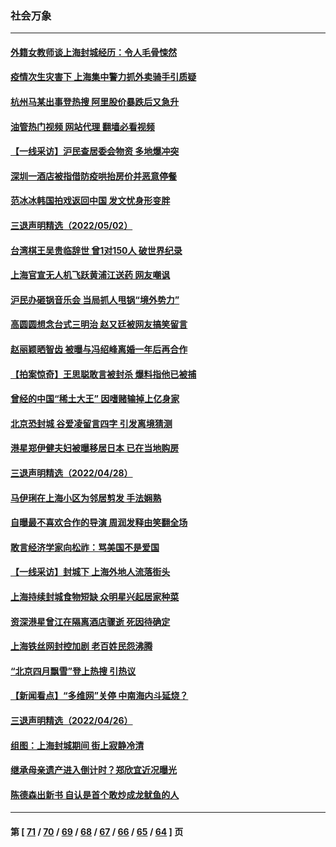 ### 社会万象
---
#### [外籍女教师谈上海封城经历：令人毛骨悚然](../../pages/ncid282/n13726338.md?05040445) 
#### [疫情次生灾害下 上海集中警力抓外卖骑手引质疑](../../pages/ncid282/n13726176.md?05040445) 
#### [杭州马某出事登热搜 阿里股价暴跌后又急升](../../pages/ncid282/n13726134.md?05040445) 
#### [油管热门视频 网站代理 翻墙必看视频](http://209.222.30.114:81/youtube.html?05040445)
#### [【一线采访】沪民查居委会物资 多地爆冲突](../../pages/ncid282/n13726070.md?05040445) 
#### [深圳一酒店被指借防疫哄抬房价并恶意停餐](../../pages/ncid282/n13726003.md?05040445) 
#### [范冰冰韩国拍戏返回中国 发文忧身形变胖](../../pages/ncid282/n13725752.md?05040445) 
#### [三退声明精选（2022/05/02）](../../pages/ncid282/n13725703.md?05040445) 
#### [台湾棋王吴贵临辞世 曾1对150人 破世界纪录](../../pages/ncid282/n13725443.md?05040445) 
#### [上海官宣无人机飞跃黄浦江送药 网友嘲讽](../../pages/ncid282/n13725468.md?05040445) 
#### [沪民办砸锅音乐会 当局抓人甩锅“境外势力”](../../pages/ncid282/n13723970.md?05040445) 
#### [高圆圆想念台式三明治 赵又廷被网友搞笑留言](../../pages/ncid282/n13723648.md?05040445) 
#### [赵丽颖晒智齿 被曝与冯绍峰离婚一年后再合作](../../pages/ncid282/n13723633.md?05040445) 
#### [【拍案惊奇】王思聪敢言被封杀 爆料指他已被捕](../../pages/ncid282/n13723559.md?05040445) 
#### [曾经的中国“稀土大王” 因嗜赌输掉上亿身家](../../pages/ncid282/n13723521.md?05040445) 
#### [北京恐封城 谷爱凌留言四字 引发离境猜测](../../pages/ncid282/n13723349.md?05040445) 
#### [港星郑伊健夫妇被曝移居日本 已在当地购房](../../pages/ncid282/n13722835.md?05040445) 
#### [三退声明精选（2022/04/28）](../../pages/ncid282/n13723028.md?05040445) 
#### [马伊琍在上海小区为邻居剪发 手法娴熟](../../pages/ncid282/n13722752.md?05040445) 
#### [自曝最不喜欢合作的导演 周润发释由笑翻全场](../../pages/ncid282/n13722783.md?05040445) 
#### [敢言经济学家向松祚：骂美国不是爱国](../../pages/ncid282/n13722714.md?05040445) 
#### [【一线采访】封城下 上海外地人流落街头](../../pages/ncid282/n13722763.md?05040445) 
#### [上海持续封城食物短缺 众明星兴起居家种菜](../../pages/ncid282/n13722041.md?05040445) 
#### [资深港星曾江在隔离酒店骤逝 死因待确定](../../pages/ncid282/n13721952.md?05040445) 
#### [上海铁丝网封控加剧 老百姓民怨沸腾](../../pages/ncid282/n13721900.md?05040445) 
#### [“北京四月飘雪”登上热搜 引热议](../../pages/ncid282/n13721703.md?05040445) 
#### [【新闻看点】“多维网”关停 中南海内斗延烧？](../../pages/ncid282/n13721332.md?05040445) 
#### [三退声明精选（2022/04/26）](../../pages/ncid282/n13721403.md?05040445) 
#### [组图：上海封城期间 街上寂静冷清](../../pages/ncid282/n13720952.md?05040445) 
#### [继承母亲遗产进入倒计时？郑欣宜近况曝光](../../pages/ncid282/n13721295.md?05040445) 
#### [陈德森出新书 自认是首个敢炒成龙鱿鱼的人](../../pages/ncid282/n13721247.md?05040445) 

---
#### 第 [ [71](./71.md?05040445) / [70](./70.md?05040445) / [69](./69.md?05040445) / [68](./68.md?05040445) / [67](./67.md?05040445) / [66](./66.md?05040445) / [65](./65.md?05040445) / [64](./64.md?05040445) ] 页
